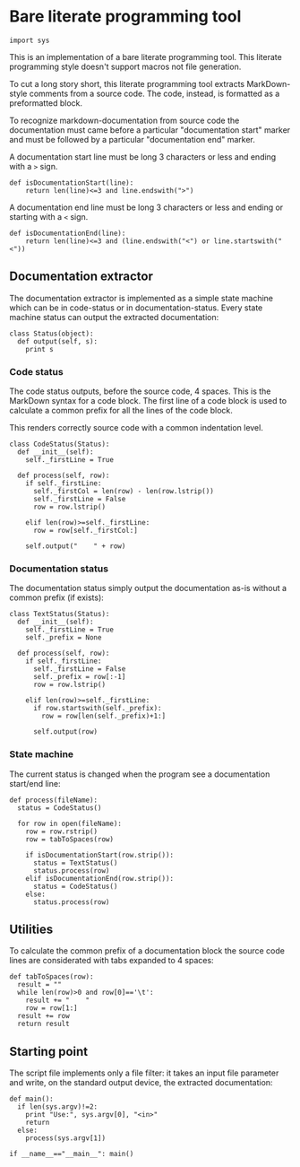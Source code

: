 Bare literate programming tool
==============================
    
    import sys
    
This is an implementation of a bare literate programming tool.
This literate programming style doesn't support macros not file
generation.

To cut a long story short, this literate programming tool extracts
MarkDown-style comments from a source code. The code, instead, is
formatted as a preformatted block.

To recognize markdown-documentation from source code the documentation
must came before a particular "documentation start" marker and must
be followed by a particular "documentation end" marker.

A documentation start line must be long 3 characters or less and ending
with a `>` sign.
    
    def isDocumentationStart(line):
        return len(line)<=3 and line.endswith(">")
    
A documentation end line must be long 3 characters or less and ending
or starting with a `<` sign.
    
    def isDocumentationEnd(line):
        return len(line)<=3 and (line.endswith("<") or line.startswith("<"))
    
Documentation extractor
-----------------------

The documentation extractor is implemented as a simple state machine
which can be in code-status or in documentation-status. Every state
machine status can output the extracted documentation:
    
    class Status(object):
      def output(self, s):
        print s
    
### Code status

The code status outputs, before the source code, 4 spaces. This is the
MarkDown syntax for a code block. The first line of a code block is used
to calculate a common prefix for all the lines of the code block.

This renders correctly source code with a common indentation level.
    
    class CodeStatus(Status):
      def __init__(self):
        self._firstLine = True
    
      def process(self, row):
        if self._firstLine:
          self._firstCol = len(row) - len(row.lstrip())
          self._firstLine = False
          row = row.lstrip()
    
        elif len(row)>=self._firstLine:
          row = row[self._firstCol:]
    
        self.output("    " + row)
    
### Documentation status

The documentation status simply output the documentation as-is without
a common prefix (if exists):
    
    class TextStatus(Status):
      def __init__(self):
        self._firstLine = True
        self._prefix = None
    
      def process(self, row):
        if self._firstLine:
          self._firstLine = False
          self._prefix = row[:-1]
          row = row.lstrip()
    
        elif len(row)>=self._firstLine:
          if row.startswith(self._prefix):
            row = row[len(self._prefix)+1:]
    
          self.output(row)
    
### State machine

The current status is changed when the program see a documentation start/end line:
    
    def process(fileName):
      status = CodeStatus()
    
      for row in open(fileName):
        row = row.rstrip()
        row = tabToSpaces(row)
    
        if isDocumentationStart(row.strip()):
          status = TextStatus()
          status.process(row)
        elif isDocumentationEnd(row.strip()):
          status = CodeStatus()
        else:
          status.process(row)
    
Utilities
---------

To calculate the common prefix of a documentation block the source code lines
are considerated with tabs expanded to 4 spaces:
    
    def tabToSpaces(row):
      result = ""
      while len(row)>0 and row[0]=='\t':
        result += "    "
        row = row[1:]
      result += row
      return result
    
Starting point
--------------

The script file implements only a file filter: it takes an input file parameter
and write, on the standard output device, the extracted documentation:
    
    def main():
      if len(sys.argv)!=2:
        print "Use:", sys.argv[0], "<in>"
        return
      else:
        process(sys.argv[1])
    
    if __name__=="__main__": main()
    
